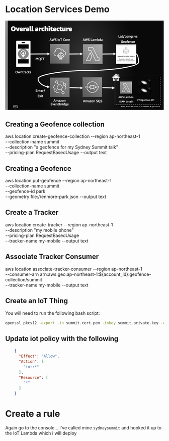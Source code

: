 # Location Services Demo

![Location Services Demo](/images/location-services-demo.png?raw=true "Location Services Demo")


## Creating a Geofence collection

aws location create-geofence-collection --region ap-northeast-1 \
--collection-name summit \
--description "a geofence for my Sydney Summit talk" \
--pricing-plan RequestBasedUsage --output text

## Creating a Geofence

aws location put-geofence --region ap-northeast-1 \
--collection-name summit \
--geofence-id park \
--geometry file://enmore-park.json --output text

## Create a Tracker

aws location create-tracker --region ap-northeast-1 \
--description "my mobile phone" \
--pricing-plan RequestBasedUsage \
--tracker-name my-mobile --output text

## Associate Tracker Consumer

aws location associate-tracker-consumer --region ap-northeast-1 \
--consumer-arn arn:aws:geo:ap-northeast-1:${account_id}:geofence-collection/summit \
--tracker-name my-mobile --output text

## Create an IoT Thing

You will need to run the following bash script:

```bash
openssl pkcs12 -export -in summit.cert.pem -inkey summit.private.key -out private.otrp
```


## Update iot policy with the following

```json
    {
      "Effect": "Allow",
      "Action": [
        "iot:*"
      ],
      "Resource": [
        "*"
      ]
    }
```



# Create a rule

Again go to the console... I've called mine `sydneysummit` and hooked it up to the IoT Lambda which i will deploy
